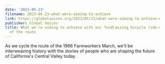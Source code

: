 ```yaml
---
date: '2023-05-23'
filename: 2023-05-23-what-were-aiming-to-achieve
link: https://globalvoices.org/2023/05/23/what-were-aiming-to-achieve-with-our-fundraising-bicycle-ride-and-some-details-of-the-route/
publisher: Global Voices
title: What we're aiming to achieve with our fundraising bicycle ride—and the details
  of the route
---
```


As we cycle the route of the 1966 Farmworkers March, we'll be interweaving history with the stories of people who are shaping the future of California's Central Valley today.
